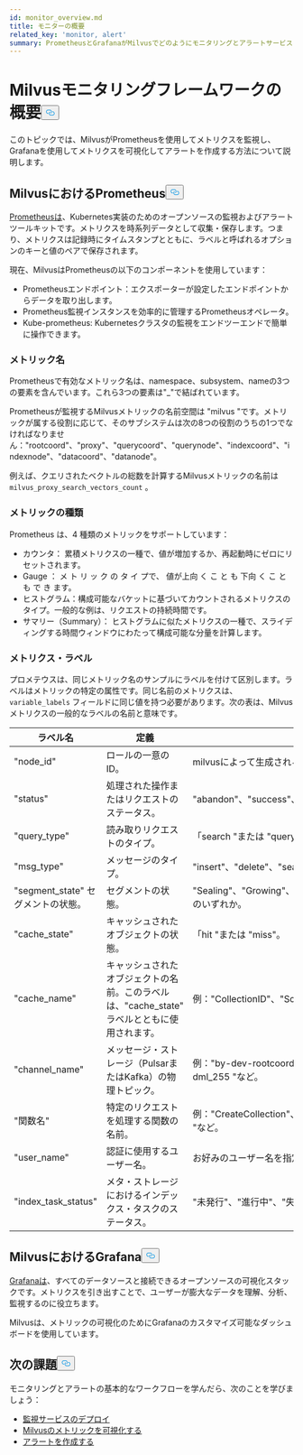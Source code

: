 ```yaml
---
id: monitor_overview.md
title: モニターの概要
related_key: 'monitor, alert'
summary: PrometheusとGrafanaがMilvusでどのようにモニタリングとアラートサービスに使用されているかをご紹介します。
---
```

<h1 id="Milvus-monitoring-framework-overview" class="common-anchor-header">Milvusモニタリングフレームワークの概要<button data-href="#Milvus-monitoring-framework-overview" class="anchor-icon" translate="no">
      <svg translate="no"
        aria-hidden="true"
        focusable="false"
        height="20"
        version="1.1"
        viewBox="0 0 16 16"
        width="16"
      >
        <path
          fill="#0092E4"
          fill-rule="evenodd"
          d="M4 9h1v1H4c-1.5 0-3-1.69-3-3.5S2.55 3 4 3h4c1.45 0 3 1.69 3 3.5 0 1.41-.91 2.72-2 3.25V8.59c.58-.45 1-1.27 1-2.09C10 5.22 8.98 4 8 4H4c-.98 0-2 1.22-2 2.5S3 9 4 9zm9-3h-1v1h1c1 0 2 1.22 2 2.5S13.98 12 13 12H9c-.98 0-2-1.22-2-2.5 0-.83.42-1.64 1-2.09V6.25c-1.09.53-2 1.84-2 3.25C6 11.31 7.55 13 9 13h4c1.45 0 3-1.69 3-3.5S14.5 6 13 6z"
        ></path>
      </svg>
    </button></h1><p>このトピックでは、MilvusがPrometheusを使用してメトリクスを監視し、Grafanaを使用してメトリクスを可視化してアラートを作成する方法について説明します。</p>
<h2 id="Prometheus-in-Milvus" class="common-anchor-header">MilvusにおけるPrometheus<button data-href="#Prometheus-in-Milvus" class="anchor-icon" translate="no">
      <svg translate="no"
        aria-hidden="true"
        focusable="false"
        height="20"
        version="1.1"
        viewBox="0 0 16 16"
        width="16"
      >
        <path
          fill="#0092E4"
          fill-rule="evenodd"
          d="M4 9h1v1H4c-1.5 0-3-1.69-3-3.5S2.55 3 4 3h4c1.45 0 3 1.69 3 3.5 0 1.41-.91 2.72-2 3.25V8.59c.58-.45 1-1.27 1-2.09C10 5.22 8.98 4 8 4H4c-.98 0-2 1.22-2 2.5S3 9 4 9zm9-3h-1v1h1c1 0 2 1.22 2 2.5S13.98 12 13 12H9c-.98 0-2-1.22-2-2.5 0-.83.42-1.64 1-2.09V6.25c-1.09.53-2 1.84-2 3.25C6 11.31 7.55 13 9 13h4c1.45 0 3-1.69 3-3.5S14.5 6 13 6z"
        ></path>
      </svg>
    </button></h2><p><a href="https://prometheus.io/docs/introduction/overview/">Prometheusは</a>、Kubernetes実装のためのオープンソースの監視およびアラートツールキットです。メトリクスを時系列データとして収集・保存します。つまり、メトリクスは記録時にタイムスタンプとともに、ラベルと呼ばれるオプションのキーと値のペアで保存されます。</p>
<p>現在、MilvusはPrometheusの以下のコンポーネントを使用しています：</p>
<ul>
<li>Prometheusエンドポイント：エクスポーターが設定したエンドポイントからデータを取り出します。</li>
<li>Prometheus監視インスタンスを効率的に管理するPrometheusオペレータ。</li>
<li>Kube-prometheus: Kubernetesクラスタの監視をエンドツーエンドで簡単に操作できます。</li>
</ul>
<h3 id="Metric-names" class="common-anchor-header">メトリック名</h3><p>Prometheusで有効なメトリック名は、namespace、subsystem、nameの3つの要素を含んでいます。これら3つの要素は&quot;_&quot;で結ばれています。</p>
<p>Prometheusが監視するMilvusメトリックの名前空間は &quot;milvus &quot;です。メトリックが属する役割に応じて、そのサブシステムは次の8つの役割のうちの1つでなければなりません：&quot;rootcoord&quot;、&quot;proxy&quot;、&quot;querycoord&quot;、&quot;querynode&quot;、&quot;indexcoord&quot;、&quot;indexnode&quot;、&quot;datacoord&quot;、&quot;datanode&quot;。</p>
<p>例えば、クエリされたベクトルの総数を計算するMilvusメトリックの名前は<code translate="no">milvus_proxy_search_vectors_count</code> 。</p>
<h3 id="Metric-types" class="common-anchor-header">メトリックの種類</h3><p>Prometheus は、4 種類のメトリックをサポートしています：</p>
<ul>
<li>カウンタ： 累積メトリクスの一種で、値が増加するか、再起動時にゼロにリセットされます。</li>
<li>Gauge ： メ ト リ ッ ク の タ イ プで、 値が上向 く こ と も 下向 く こ と も で き ます。</li>
<li>ヒストグラム：構成可能なバケットに基づいてカウントされるメトリクスのタイプ。一般的な例は、リクエストの持続時間です。</li>
<li>サマリー（Summary）： ヒストグラムに似たメトリクスの一種で、スライディングする時間ウィンドウにわたって構成可能な分量を計算します。</li>
</ul>
<h3 id="Metric-labels" class="common-anchor-header">メトリクス・ラベル</h3><p>プロメテウスは、同じメトリック名のサンプルにラベルを付けて区別します。ラベルはメトリックの特定の属性です。同じ名前のメトリクスは、<code translate="no">variable_labels</code> フィールドに同じ値を持つ必要があります。次の表は、Milvus メトリクスの一般的なラベルの名前と意味です。</p>
<table>
<thead>
<tr><th>ラベル名</th><th>定義</th><th>値</th></tr>
</thead>
<tbody>
<tr><td>"node_id"</td><td>ロールの一意のID。</td><td>milvusによって生成されるグローバル一意ID。</td></tr>
<tr><td>"status"</td><td>処理された操作またはリクエストのステータス。</td><td>&quot;abandon&quot;、&quot;success&quot;、または &quot;fail&quot;。</td></tr>
<tr><td>"query_type"</td><td>読み取りリクエストのタイプ。</td><td>「search &quot;または &quot;query&quot;。</td></tr>
<tr><td>"msg_type"</td><td>メッセージのタイプ。</td><td>&quot;insert&quot;、&quot;delete&quot;、&quot;search&quot;、または &quot;query&quot;。</td></tr>
<tr><td>"segment_state" セグメントの状態。</td><td>セグメントの状態。</td><td>&quot;Sealing&quot;、&quot;Growing&quot;、&quot;Flushed&quot;、&quot;Dropped&quot;、&quot;Importing&quot; のいずれか。</td></tr>
<tr><td>"cache_state"</td><td>キャッシュされたオブジェクトの状態。</td><td>「hit &quot;または &quot;miss&quot;。</td></tr>
<tr><td>"cache_name"</td><td>キャッシュされたオブジェクトの名前。このラベルは、&quot;cache_state&quot; ラベルとともに使用されます。</td><td>例：&quot;CollectionID&quot;、&quot;Schema &quot;など。</td></tr>
<tr><td>&quot;channel_name&quot;</td><td>メッセージ・ストレージ（PulsarまたはKafka）の物理トピック。</td><td>例：&quot;by-dev-rootcoord-dml_0&quot;、&quot;by-dev-rootcoord-dml_255 &quot;など。</td></tr>
<tr><td>"関数名"</td><td>特定のリクエストを処理する関数の名前。</td><td>例：&quot;CreateCollection&quot;、&quot;CreatePartition&quot;、&quot;CreateIndex &quot;など。</td></tr>
<tr><td>"user_name"</td><td>認証に使用するユーザー名。</td><td>お好みのユーザー名を指定してください。</td></tr>
<tr><td>"index_task_status"</td><td>メタ・ストレージにおけるインデックス・タスクのステータス。</td><td>&quot;未発行&quot;、&quot;進行中&quot;、&quot;失敗&quot;、&quot;終了&quot;、または &quot;リサイクル&quot;。</td></tr>
</tbody>
</table>
<h2 id="Grafana-in-Milvus" class="common-anchor-header">MilvusにおけるGrafana<button data-href="#Grafana-in-Milvus" class="anchor-icon" translate="no">
      <svg translate="no"
        aria-hidden="true"
        focusable="false"
        height="20"
        version="1.1"
        viewBox="0 0 16 16"
        width="16"
      >
        <path
          fill="#0092E4"
          fill-rule="evenodd"
          d="M4 9h1v1H4c-1.5 0-3-1.69-3-3.5S2.55 3 4 3h4c1.45 0 3 1.69 3 3.5 0 1.41-.91 2.72-2 3.25V8.59c.58-.45 1-1.27 1-2.09C10 5.22 8.98 4 8 4H4c-.98 0-2 1.22-2 2.5S3 9 4 9zm9-3h-1v1h1c1 0 2 1.22 2 2.5S13.98 12 13 12H9c-.98 0-2-1.22-2-2.5 0-.83.42-1.64 1-2.09V6.25c-1.09.53-2 1.84-2 3.25C6 11.31 7.55 13 9 13h4c1.45 0 3-1.69 3-3.5S14.5 6 13 6z"
        ></path>
      </svg>
    </button></h2><p><a href="https://grafana.com/docs/grafana/latest/introduction/">Grafanaは</a>、すべてのデータソースと接続できるオープンソースの可視化スタックです。メトリクスを引き出すことで、ユーザーが膨大なデータを理解、分析、監視するのに役立ちます。</p>
<p>Milvusは、メトリックの可視化のためにGrafanaのカスタマイズ可能なダッシュボードを使用しています。</p>
<h2 id="Whats-next" class="common-anchor-header">次の課題<button data-href="#Whats-next" class="anchor-icon" translate="no">
      <svg translate="no"
        aria-hidden="true"
        focusable="false"
        height="20"
        version="1.1"
        viewBox="0 0 16 16"
        width="16"
      >
        <path
          fill="#0092E4"
          fill-rule="evenodd"
          d="M4 9h1v1H4c-1.5 0-3-1.69-3-3.5S2.55 3 4 3h4c1.45 0 3 1.69 3 3.5 0 1.41-.91 2.72-2 3.25V8.59c.58-.45 1-1.27 1-2.09C10 5.22 8.98 4 8 4H4c-.98 0-2 1.22-2 2.5S3 9 4 9zm9-3h-1v1h1c1 0 2 1.22 2 2.5S13.98 12 13 12H9c-.98 0-2-1.22-2-2.5 0-.83.42-1.64 1-2.09V6.25c-1.09.53-2 1.84-2 3.25C6 11.31 7.55 13 9 13h4c1.45 0 3-1.69 3-3.5S14.5 6 13 6z"
        ></path>
      </svg>
    </button></h2><p>モニタリングとアラートの基本的なワークフローを学んだら、次のことを学びましょう：</p>
<ul>
<li><a href="/docs/ja/v2.4.x/monitor.md">監視サービスのデプロイ</a></li>
<li><a href="/docs/ja/v2.4.x/visualize.md">Milvusのメトリックを可視化する</a></li>
<li><a href="/docs/ja/v2.4.x/alert.md">アラートを作成する</a></li>
</ul>
